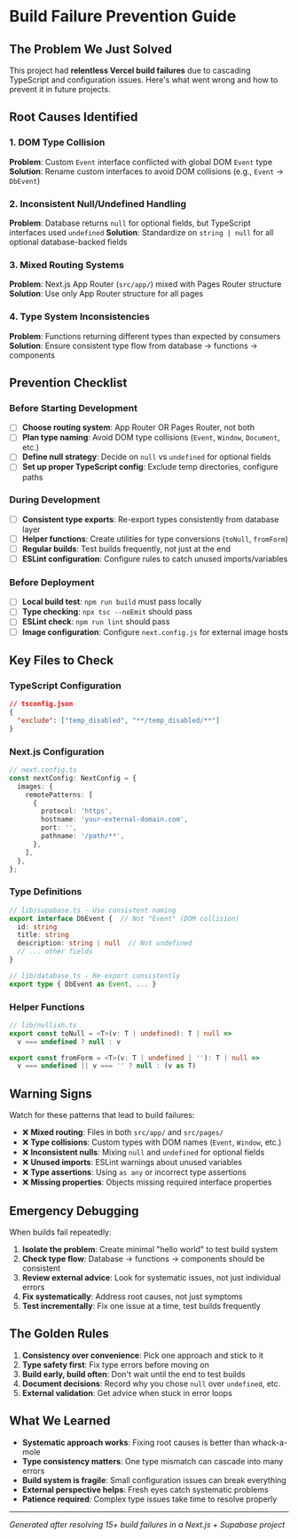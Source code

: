 # Build Failure Prevention Guide

## The Problem We Just Solved

This project had **relentless Vercel build failures** due to cascading TypeScript and configuration issues. Here's what went wrong and how to prevent it in future projects.

## Root Causes Identified

### 1. DOM Type Collision
**Problem**: Custom `Event` interface conflicted with global DOM `Event` type
**Solution**: Rename custom interfaces to avoid DOM collisions (e.g., `Event` → `DbEvent`)

### 2. Inconsistent Null/Undefined Handling
**Problem**: Database returns `null` for optional fields, but TypeScript interfaces used `undefined`
**Solution**: Standardize on `string | null` for all optional database-backed fields

### 3. Mixed Routing Systems
**Problem**: Next.js App Router (`src/app/`) mixed with Pages Router structure
**Solution**: Use only App Router structure for all pages

### 4. Type System Inconsistencies
**Problem**: Functions returning different types than expected by consumers
**Solution**: Ensure consistent type flow from database → functions → components

## Prevention Checklist

### Before Starting Development

- [ ] **Choose routing system**: App Router OR Pages Router, not both
- [ ] **Plan type naming**: Avoid DOM type collisions (`Event`, `Window`, `Document`, etc.)
- [ ] **Define null strategy**: Decide on `null` vs `undefined` for optional fields
- [ ] **Set up proper TypeScript config**: Exclude temp directories, configure paths

### During Development

- [ ] **Consistent type exports**: Re-export types consistently from database layer
- [ ] **Helper functions**: Create utilities for type conversions (`toNull`, `fromForm`)
- [ ] **Regular builds**: Test builds frequently, not just at the end
- [ ] **ESLint configuration**: Configure rules to catch unused imports/variables

### Before Deployment

- [ ] **Local build test**: `npm run build` must pass locally
- [ ] **Type checking**: `npx tsc --noEmit` should pass
- [ ] **ESLint check**: `npm run lint` should pass
- [ ] **Image configuration**: Configure `next.config.js` for external image hosts

## Key Files to Check

### TypeScript Configuration
```json
// tsconfig.json
{
  "exclude": ["temp_disabled", "**/temp_disabled/**"]
}
```

### Next.js Configuration
```typescript
// next.config.ts
const nextConfig: NextConfig = {
  images: {
    remotePatterns: [
      {
        protocol: 'https',
        hostname: 'your-external-domain.com',
        port: '',
        pathname: '/path/**',
      },
    ],
  },
};
```

### Type Definitions
```typescript
// lib/supabase.ts - Use consistent naming
export interface DbEvent {  // Not "Event" (DOM collision)
  id: string
  title: string
  description: string | null  // Not undefined
  // ... other fields
}

// lib/database.ts - Re-export consistently
export type { DbEvent as Event, ... }
```

### Helper Functions
```typescript
// lib/nullish.ts
export const toNull = <T>(v: T | undefined): T | null => 
  v === undefined ? null : v

export const fromForm = <T>(v: T | undefined | ''): T | null =>
  v === undefined || v === '' ? null : (v as T)
```

## Warning Signs

Watch for these patterns that lead to build failures:

- ❌ **Mixed routing**: Files in both `src/app/` and `src/pages/`
- ❌ **Type collisions**: Custom types with DOM names (`Event`, `Window`, etc.)
- ❌ **Inconsistent nulls**: Mixing `null` and `undefined` for optional fields
- ❌ **Unused imports**: ESLint warnings about unused variables
- ❌ **Type assertions**: Using `as any` or incorrect type assertions
- ❌ **Missing properties**: Objects missing required interface properties

## Emergency Debugging

When builds fail repeatedly:

1. **Isolate the problem**: Create minimal "hello world" to test build system
2. **Check type flow**: Database → functions → components should be consistent
3. **Review external advice**: Look for systematic issues, not just individual errors
4. **Fix systematically**: Address root causes, not just symptoms
5. **Test incrementally**: Fix one issue at a time, test builds frequently

## The Golden Rules

1. **Consistency over convenience**: Pick one approach and stick to it
2. **Type safety first**: Fix type errors before moving on
3. **Build early, build often**: Don't wait until the end to test builds
4. **Document decisions**: Record why you chose `null` over `undefined`, etc.
5. **External validation**: Get advice when stuck in error loops

## What We Learned

- **Systematic approach works**: Fixing root causes is better than whack-a-mole
- **Type consistency matters**: One type mismatch can cascade into many errors
- **Build system is fragile**: Small configuration issues can break everything
- **External perspective helps**: Fresh eyes catch systematic problems
- **Patience required**: Complex type issues take time to resolve properly

---

*Generated after resolving 15+ build failures in a Next.js + Supabase project*
